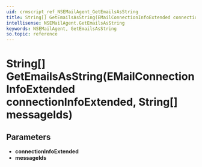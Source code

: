 ```yaml
---
uid: crmscript_ref_NSEMailAgent_GetEmailsAsString
title: String[] GetEmailsAsString(EMailConnectionInfoExtended connectionInfoExtended, String[] messageIds)
intellisense: NSEMailAgent.GetEmailsAsString
keywords: NSEMailAgent, GetEmailsAsString
so.topic: reference
---
```


# String[] GetEmailsAsString(EMailConnectionInfoExtended connectionInfoExtended, String[] messageIds)

## Parameters

* **connectionInfoExtended** 
* **messageIds** 
